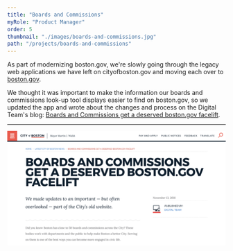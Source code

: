 ```yaml
---
title: "Boards and Commissions"
myRole: "Product Manager"
order: 5
thumbnail: "./images/boards-and-commissions.jpg"
path: "/projects/boards-and-commissions"
---
```


As part of modernizing boston.gov, we're slowly going through the legacy web applications we have left on cityofboston.gov and moving each over to [boston.gov](https://www.boston.gov/).

We thought it was important to make the information our boards and commissions look-up tool displays easier to find on boston.gov, so we updated the app and wrote about the changes and process on the Digital Team's blog: [Boards and Commissions get a deserved boston.gov facelift](https://www.boston.gov/news/boards-and-commissions-get-deserved-bostongov-facelift).

---
<div class="imageBlock">
    <div>
        <a href="https://www.boston.gov/news/boards-and-commissions-get-deserved-bostongov-facelift">
            <img src="./images/boards-commissions-screen-shot.png" class="image" alt="Boards and Commissions get a deserved boston.gov facelift"/>
        </a>
    </div>
</div>